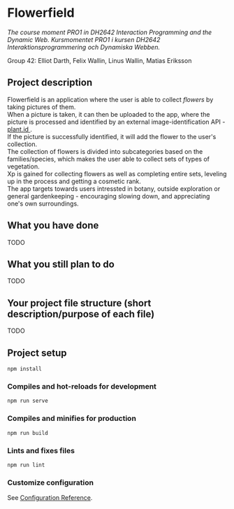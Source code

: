 # Flowerfield

<em>The course moment PRO1 in DH2642 Interaction Programming and the Dynamic Web.</em>
<em>Kursmomentet PRO1 i kursen DH2642 Interaktionsprogrammering och Dynamiska Webben.</em>

Group 42:
Elliot Darth, Felix Wallin, Linus Wallin, Matias Eriksson

## Project description

Flowerfield is an application where the user is able to collect <em>flowers</em> by taking pictures of them.<br>
When a picture is taken, it can then be uploaded to the app, where the picture is processed and identified by an external image-identification API - [plant.id ](https://web.plant.id/plant-identification-api/).<br>
If the picture is successfully identified, it will add the flower to the user's collection.<br>
The collection of flowers is divided into subcategories based on the families/species, which makes the user able to collect sets of types of vegetation.<br>
Xp is gained for collecting flowers as well as completing entire sets, leveling up in the process and getting a cosmetic rank.<br>
The app targets towards users intressted in botany, outside exploration or general gardenkeeping - encouraging slowing down, and appreciating one's own surroundings.<br>

## What you have done

TODO

## What you still plan to do

TODO

## Your project file structure (short description/purpose of each file)

TODO

## Project setup

```
npm install
```

### Compiles and hot-reloads for development

```
npm run serve
```

### Compiles and minifies for production

```
npm run build
```

### Lints and fixes files

```
npm run lint
```

### Customize configuration

See [Configuration Reference](https://cli.vuejs.org/config/).
